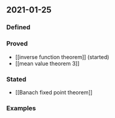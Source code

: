 ## 2021-01-25
### Defined
### Proved
- [[inverse function theorem]] (started)
- [[mean value theorem 3]]
### Stated
- [[Banach fixed point theorem]]
### Examples